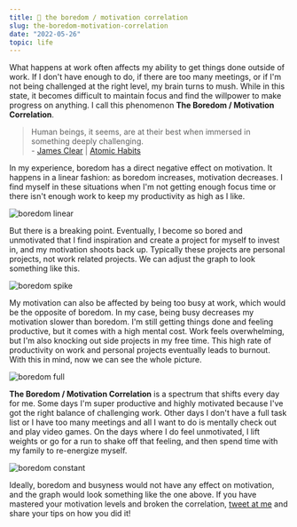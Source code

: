 ```yaml
---
title: 🥱 the boredom / motivation correlation
slug: the-boredom-motivation-correlation
date: "2022-05-26"
topic: life
---
```


What happens at work often affects my ability to get things done outside of work. If I don't have enough to do, if there are too many meetings, or if I'm not being challenged at the right level, my brain turns to mush. While in this state, it becomes difficult to maintain focus and find the willpower to make progress on anything. I call this phenomenon **The Boredom / Motivation Correlation**.

> Human beings, it seems, are at their best when immersed in something deeply challenging.  
> \- [James Clear][james-clear] | [Atomic Habits][atomic-habits]

In my experience, boredom has a direct negative effect on motivation. It happens in a linear fashion: as boredom increases, motivation decreases. I find myself in these situations when I'm not getting enough focus time or there isn't enough work to keep my productivity as high as I like.

![boredom linear][boredom-linear]

But there is a breaking point. Eventually, I become so bored and unmotivated that I find inspiration and create a project for myself to invest in, and my motivation shoots back up. Typically these projects are personal projects, not work related projects. We can adjust the graph to look something like this.

![boredom spike][boredom-spike]

My motivation can also be affected by being too busy at work, which would be the opposite of boredom. In my case, being busy decreases my motivation slower than boredom. I'm still getting things done and feeling productive, but it comes with a high mental cost. Work feels overwhelming, but I'm also knocking out side projects in my free time. This high rate of productivity on work and personal projects eventually leads to burnout. With this in mind, now we can see the whole picture.

![boredom full][boredom-full]

**The Boredom / Motivation Correlation** is a spectrum that shifts every day for me. Some days I'm super productive and highly motivated because I've got the right balance of challenging work. Other days I don't have a full task list or I have too many meetings and all I want to do is mentally check out and play video games. On the days where I do feel unmotivated, I lift weights or go for a run to shake off that feeling, and then spend time with my family to re-energize myself.

![boredom constant][boredom-constant]

Ideally, boredom and busyness would not have any effect on motivation, and the graph would look something like the one above. If you have mastered your motivation levels and broken the correlation, [tweet at me][twitter] and share your tips on how you did it!

[boredom-constant]: /images/posts/boredom-constant.jpg
[boredom-full]: /images/posts/boredom-full.jpg
[boredom-linear]: /images/posts/boredom-linear.jpg
[boredom-spike]: /images/posts/boredom-spike.jpg
[james-clear]: https://twitter.com/JamesClear
[atomic-habits]: https://www.amazon.com/Atomic-Habits-Proven-Build-Break/dp/0735211299?tag=bradgarropy00-20
[twitter]: https://twitter.com/bradgarropy
